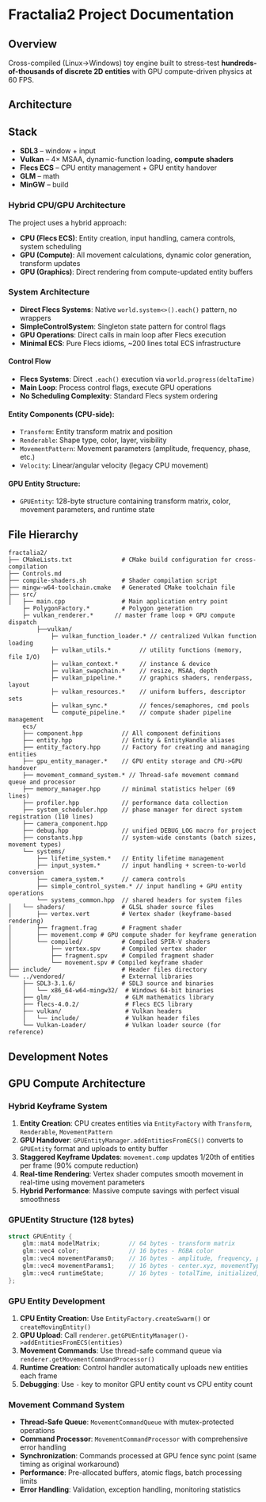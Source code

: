 # Fractalia2 Project Documentation

## Overview
Cross-compiled (Linux→Windows) toy engine built to stress-test **hundreds-of-thousands of discrete 2D entities** with GPU compute-driven physics at 60 FPS.

## Architecture

## Stack  
- **SDL3** – window + input  
- **Vulkan** – 4× MSAA, dynamic-function loading, **compute shaders**
- **Flecs ECS** – CPU entity management + GPU entity handover
- **GLM** – math  
- **MinGW** – build

### Hybrid CPU/GPU Architecture
The project uses a hybrid approach:
- **CPU (Flecs ECS)**: Entity creation, input handling, camera controls, system scheduling
- **GPU (Compute)**: All movement calculations, dynamic color generation, transform updates
- **GPU (Graphics)**: Direct rendering from compute-updated entity buffers

### System Architecture
- **Direct Flecs Systems**: Native `world.system<>().each()` pattern, no wrappers
- **SimpleControlSystem**: Singleton state pattern for control flags
- **GPU Operations**: Direct calls in main loop after Flecs execution
- **Minimal ECS**: Pure Flecs idioms, ~200 lines total ECS infrastructure

#### Control Flow
- **Flecs Systems**: Direct `.each()` execution via `world.progress(deltaTime)`
- **Main Loop**: Process control flags, execute GPU operations
- **No Scheduling Complexity**: Standard Flecs system ordering

#### Entity Components (CPU-side):
- `Transform`: Entity transform matrix and position
- `Renderable`: Shape type, color, layer, visibility
- `MovementPattern`: Movement parameters (amplitude, frequency, phase, etc.)
- `Velocity`: Linear/angular velocity (legacy CPU movement)

#### GPU Entity Structure:
- `GPUEntity`: 128-byte structure containing transform matrix, color, movement parameters, and runtime state

## File Hierarchy

```
fractalia2/
├── CMakeLists.txt              # CMake build configuration for cross-compilation
├── Controls.md 				
├── compile-shaders.sh          # Shader compilation script
├── mingw-w64-toolchain.cmake   # Generated CMake toolchain file
├── src/
│   ├── main.cpp                # Main application entry point
	├─ PolygonFactory.*			# Polygon generation
	├─ vulkan_renderer.*      // master frame loop + GPU compute dispatch
		├──vulkan/
			├─ vulkan_function_loader.* // centralized Vulkan function loading
			├─ vulkan_utils.*        // utility functions (memory, file I/O)
			├─ vulkan_context.*      // instance & device
			├─ vulkan_swapchain.*    // resize, MSAA, depth
			├─ vulkan_pipeline.*     // graphics shaders, renderpass, layout
			├─ vulkan_resources.*    // uniform buffers, descriptor sets
			├─ vulkan_sync.*         // fences/semaphores, cmd pools
			└─ compute_pipeline.*    // compute shader pipeline management
	ecs/
	├── component.hpp           // All component definitions
	├── entity.hpp              // Entity & EntityHandle aliases
	├──	entity_factory.hpp		// Factory for creating and managing entities
	├── gpu_entity_manager.*    // GPU entity storage and CPU->GPU handover
	├── movement_command_system.* // Thread-safe movement command queue and processor
	├── memory_manager.hpp		// minimal statistics helper (69 lines)
	├── profiler.hpp			// performance data collection
	├── system_scheduler.hpp    // phase manager for direct system registration (110 lines)
	├──	camera_component.hpp
	├── debug.hpp				// unified DEBUG_LOG macro for project
	├── constants.hpp			// system-wide constants (batch sizes, movement types)
	└── systems/
		├── lifetime_system.*  	// Entity lifetime management
		├── input_system.*		// input handling + screen-to-world conversion
		├── camera_system.*		// camera controls
		├── simple_control_system.* // input handling + GPU entity operations
		└── systems_common.hpp	// shared headers for system files
│   └── shaders/                # GLSL shader source files
│       ├── vertex.vert         # Vertex shader (keyframe-based rendering)
│       ├── fragment.frag       # Fragment shader
│       ├── movement.comp # GPU compute shader for keyframe generation
│       └── compiled/           # Compiled SPIR-V shaders
│           ├── vertex.spv      # Compiled vertex shader
│           ├── fragment.spv    # Compiled fragment shader
│           └── movement.spv # Compiled keyframe shader
├── include/                    # Header files directory
└── ../vendored/                # External libraries
    ├── SDL3-3.1.6/             # SDL3 source and binaries
    │   └── x86_64-w64-mingw32/  # Windows 64-bit binaries
    ├── glm/                     # GLM mathematics library
    ├── flecs-4.0.2/             # Flecs ECS library
    ├── vulkan/                  # Vulkan headers
    │   └── include/             # Vulkan header files
    └── Vulkan-Loader/           # Vulkan loader source (for reference)
```


## Development Notes

## GPU Compute Architecture

### Hybrid Keyframe System
1. **Entity Creation**: CPU creates entities via `EntityFactory` with `Transform`, `Renderable`, `MovementPattern`
2. **GPU Handover**: `GPUEntityManager.addEntitiesFromECS()` converts to `GPUEntity` format and uploads to entity buffer
3. **Staggered Keyframe Updates**: `movement.comp` updates 1/20th of entities per frame (90% compute reduction)
4. **Real-time Rendering**: Vertex shader computes smooth movement in real-time using movement parameters
5. **Hybrid Performance**: Massive compute savings with perfect visual smoothness

### GPUEntity Structure (128 bytes)
```cpp
struct GPUEntity {
    glm::mat4 modelMatrix;        // 64 bytes - transform matrix
    glm::vec4 color;              // 16 bytes - RGBA color  
    glm::vec4 movementParams0;    // 16 bytes - amplitude, frequency, phase, timeOffset
    glm::vec4 movementParams1;    // 16 bytes - center.xyz, movementType
    glm::vec4 runtimeState;       // 16 bytes - totalTime, initialized, reserved
};
```

### GPU Entity Development
1. **CPU Entity Creation**: Use `EntityFactory.createSwarm()` or `createMovingEntity()`
2. **GPU Upload**: Call `renderer.getGPUEntityManager()->addEntitiesFromECS(entities)`
3. **Movement Commands**: Use thread-safe command queue via `renderer.getMovementCommandProcessor()`
4. **Runtime Creation**: Control handler automatically uploads new entities each frame
5. **Debugging**: Use `-` key to monitor GPU entity count vs CPU entity count

### Movement Command System
- **Thread-Safe Queue**: `MovementCommandQueue` with mutex-protected operations
- **Command Processor**: `MovementCommandProcessor` with comprehensive error handling
- **Synchronization**: Commands processed at GPU fence sync point (same timing as original workaround)
- **Performance**: Pre-allocated buffers, atomic flags, batch processing limits
- **Error Handling**: Validation, exception handling, monitoring statistics
